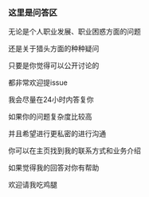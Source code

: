 ### 这里是问答区

无论是个人职业发展、职业困惑方面的问题

还是关于猎头方面的种种疑问

只要是你觉得可以公开讨论的

都非常欢迎提issue

我会尽量在24小时内答复你

如果你的问题复杂度比较高

并且希望进行更私密的进行沟通

你可以在主页找到我的联系方式和业务介绍


如果觉得我的回答对你有帮助

欢迎请我吃鸡腿
